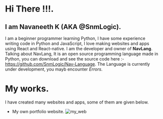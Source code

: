 # Hi There !!!. 
## I am Navaneeth K (AKA @SnmLogic).
I am a beginner programmer learning Python, I have some experience writing code in Python and JavaScript, I love making websites and apps using React and React-native. I am the developer and owner of **NavLang**. Talking about NavLang, It is an open source programming language made in Python, you can download and see the source code here :- https://github.com/SnmLogic/Nav-Language.
The Language is currently under development, you mayb encounter *Errors*.

# My works.
I have created many websites and apps, some of them are given below.
- My own portfolio website.
![my_web]("https://cdn.discordapp.com/attachments/912182674418982985/928943573641072670/unknown.png")
